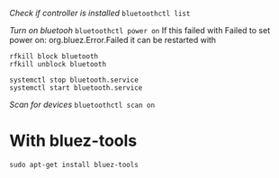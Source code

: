 *Check if controller is installed*
`bluetoothctl list`

*Turn on bluetooh*
`bluetoothctl power on`
If this failed with Failed to set power on: org.bluez.Error.Failed it can be restarted with

```
rfkill block bluetooth
rfkill unblock bluetooth

systemctl stop bluetooth.service
systemctl start bluetooth.service
```

*Scan for devices*
`bluetoothctl scan on`

# With bluez-tools
`sudo apt-get install bluez-tools`